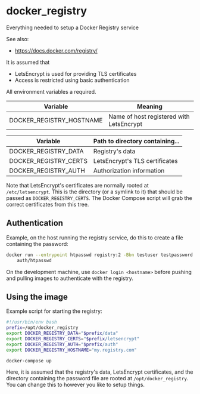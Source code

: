 # docker_registry
Everything needed to setup a Docker Registry service


See also:
- https://docs.docker.com/registry/


It is assumed that
- LetsEncrypt is used for providing TLS certificates
- Access is restricted using basic authentication

All environment variables a required.

| Variable                 | Meaning                                   |
| ------------------------ | ----------------------------------------- |
| DOCKER_REGISTRY_HOSTNAME | Name of host registered with LetsEncrypt  |


| Variable              | Path to directory containing...                     |
| --------------------- | --------------------------------------------------- |
| DOCKER_REGISTRY_DATA  | Registry's data                                     |
| DOCKER_REGISTRY_CERTS | LetsEncrypt's TLS certificates                      |
| DOCKER_REGISTRY_AUTH  | Authorization information                           |

Note that LetsEncrypt's certificates are normally rooted at `/etc/letsencrypt`. This is the directory (or a symlink to it) that should be passed as `DOCKER_REGISTRY_CERTS`. The Docker Compose script will grab the correct certificates from this tree.


## Authentication
Example, on the host running the registry service, do this to create a file containing the password:

```bash
docker run --entrypoint htpasswd registry:2 -Bbn testuser testpassword > \
    auth/htpasswd
```

On the development machine, use `docker login <hostname>` before pushing and pulling images to authenticate with the registry.


## Using the image

Example script for starting the registry:

```bash
#!/usr/bin/env bash
prefix=/opt/docker_registry
export DOCKER_REGISTRY_DATA="$prefix/data"
export DOCKER_REGISTRY_CERTS="$prefix/letsencrypt"
export DOCKER_REGISTRY_AUTH="$prefix/auth"
export DOCKER_REGISTRY_HOSTNAME="my.registry.com"

docker-compose up
```

Here, it is assumed that the registry's data, LetsEncrypt certificates, and the directory containing the password file are rooted at `/opt/docker_registry`. You can change this to however you like to setup things.
